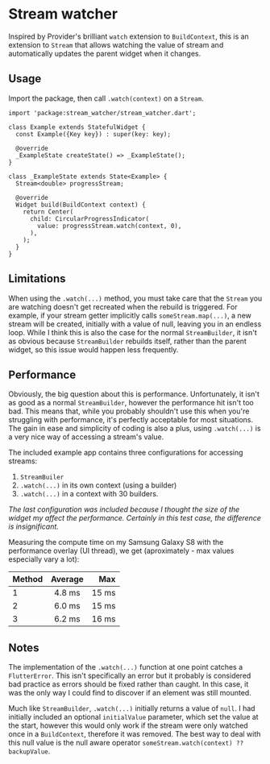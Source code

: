 # Stream watcher

Inspired by Provider's brilliant `watch` extension to `BuildContext`, this is an extension to `Stream` that allows watching the value of stream and automatically updates the parent widget when it changes.

## Usage

Import the package, then call `.watch(context)` on a `Stream`.

```
import 'package:stream_watcher/stream_watcher.dart';

class Example extends StatefulWidget {
  const Example({Key key}) : super(key: key);

  @override
  _ExampleState createState() => _ExampleState();
}

class _ExampleState extends State<Example> {
  Stream<double> progressStream;

  @override
  Widget build(BuildContext context) {
    return Center(
      child: CircularProgressIndicator(
        value: progressStream.watch(context, 0),
      ),
    );
  }
}
```

## Limitations

When using the `.watch(...)` method, you must take care that the `Stream` you are watching doesn't get recreated when the rebuild is triggered. For example, if your stream getter implicitly calls `someStream.map(...)`, a new stream will be created, initially with a value of null, leaving you in an endless loop.
While I think this is also the case for the normal `StreamBuilder`, it isn't as obvious because `StreamBuilder` rebuilds itself, rather than the parent widget, so this issue would happen less frequently.

## Performance

Obviously, the big question about this is performance. Unfortunately, it isn't as good as a normal `StreamBuilder`, however the performance hit isn't too bad. This means that, while you probably shouldn't use this when you're struggling with performance, it's perfectly acceptable for most situations. The gain in ease and simplicity of coding is also a plus, using `.watch(...)` is a very nice way of accessing a stream's value.

The included example app contains three configurations for accessing streams:
1) `StreamBuiler`
2) `.watch(...)` in its own context (using a builder)
3) `.watch(...)` in a context with 30 builders.

*The last configuration was included because I thought the size of the widget my affect the performance. Certainly in this test case, the difference is insignificant.*

Measuring the compute time on my Samsung Galaxy S8 with the performance overlay (UI thread), we get (aproximately - max values especially vary a lot):

| Method | Average |   Max |
| ------ | :-----: | ----: |
| 1      | 4.8 ms  | 15 ms |
| 2      | 6.0 ms  | 15 ms |
| 3      | 6.2 ms  | 16 ms |

## Notes

The implementation of the `.watch(...)` function at one point catches a `FlutterError`. This isn't specifically an error but it probably is considered bad practice as errors should be fixed rather than caught. In this case, it was the only way I could find to discover if an element was still mounted.

Much like `StreamBuilder`, `.watch(...)` initially returns a value of `null`. I had initially included an optional `initialValue` parameter, which set the value at the start, however this would only work if the stream were only watched once in a `BuildContext`, therefore it was removed. The best way to deal with this null value is the null aware operator `someStream.watch(context) ?? backupValue`.